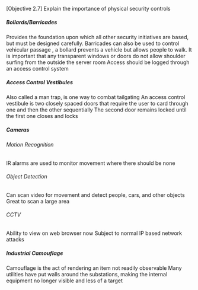 [Objective 2.7] Explain the importance of physical security controls
##### Bollards/Barricades
Provides the foundation upon which all other security initiatives are based, but must be designed carefully.
Barricades can also be used to control vehicular passage , a bollard prevents a vehicle but allows people to walk.
It is important that any transparent windows or doors do not allow shoulder surfing from the outside the server room
Access should be logged through an access control system
##### Access Control Vestibules
Also called a man trap, is one way to combat tailgating
An access control vestibule is two closely spaced doors that require the user to card through one and then the other sequentially
The second door remains locked until the first one closes and locks
##### Cameras
###### Motion Recognition
IR alarms are used to monitor movement where there should be none
###### Object Detection
Can scan video for movement and detect people, cars, and other objects
Great to scan a large area
###### CCTV
Ability to view on web browser now
Subject to normal IP based network attacks
##### Industrial Camouflage
Camouflage is the act of rendering an item not readily observable
Many utilities have put walls around the substations, making the internal equipment no longer visible and less of a target
